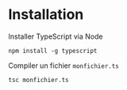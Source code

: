 # Installation

Installer TypeScript via Node

```
npm install -g typescript

```

Compiler un fichier `monfichier.ts`

```
tsc monfichier.ts
```
